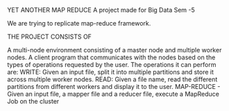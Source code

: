 YET ANOTHER MAP REDUCE A project made for Big Data Sem -5

We are trying to replicate map-reduce framework.

THE PROJECT CONSISTS OF

A multi-node environment consisting of a master node and multiple worker nodes.
A client program that communicates with the nodes based on the types of operations requested by the user. The operations it can perform are:
WRITE: Given an input file, split it into multiple partitions and store it across multiple worker nodes.
READ: Given a file name, read the different partitions from different workers and display it to the user.
MAP-REDUCE - Given an input file, a mapper file and a reducer file, execute a MapReduce Job on the cluster
